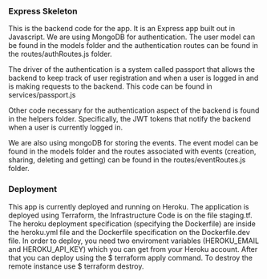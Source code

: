 ### Express Skeleton

This is the backend code for the app. It is an Express app built out in Javascript.
We are using MongoDB for authentication. The user model can be found in the models
folder and the authentication routes can be found in the routes/authRoutes.js folder.

The driver of the authentication is a system called passport that allows the backend
to keep track of user registration and when a user is logged in and is making
requests to the backend. This code can be found in services/passport.js

Other code necessary for the authentication aspect of the backend is found in the
helpers folder. Specifically, the JWT tokens that notify the backend when a
user is currently logged in.

We are also using mongoDB for storing the events. The event model can be found
in the models folder and the routes associated with events (creation, sharing,
deleting and getting) can be found in the routes/eventRoutes.js folder.

### Deployment

This app is currently deployed and running on Heroku. The application is deployed using Terraform, the Infrastructure Code is on the file staging.tf. The heroku deployment specification (specifying the Dockerfile) are inside the heroku.yml file and the Dockerfile specification on the Dockerfile.dev file. In order to deploy, you need two enviroment variables (HEROKU_EMAIL and HEROKU_API_KEY) which you can get from your Heroku account. After that you can deploy using the $ terraform apply command. To destroy the remote instance use $ terraform destroy.
